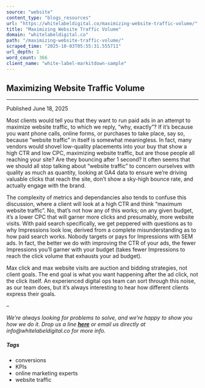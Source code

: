 ```yaml
---
source: "website"
content_type: "blogs_resources"
url: "https://whitelabeldigital.co/maximizing-website-traffic-volume/"
title: "Maximizing Website Traffic Volume"
domain: "whitelabeldigital.co"
path: "/maximizing-website-traffic-volume/"
scraped_time: "2025-10-03T05:55:31.555711"
url_depth: 1
word_count: 366
client_name: "white-label-markitdown-sample"
---
```


## Maximizing Website Traffic Volume

* * *

Published June 18, 2025

Most clients would tell you that they want to run paid ads in an attempt to maximize website traffic, to which we reply, “why, exactly”? If it’s because you want phone calls, online forms, or purchases to take place, say so, because “website traffic” in itself is somewhat meaningless. In fact, many vendors would shovel low-quality placements into your buy that show a high CTR and low CPC, maximizing website traffic, but are those people all reaching your site? Are they bouncing after 1 second? It often seems that we should all stop talking about “website traffic” to concern ourselves with quality as much as quantity, looking at GA4 data to ensure we’re driving valuable clicks that reach the site, don’t show a sky-high bounce rate, and actually engage with the brand.

The complexity of metrics and dependancies also tends to confuse this discussion, where a client will look at a high CTR and think “maximum website traffic”. No, that’s not how any of this works; on any given budget, it’s a lower CPC that will garner more clicks and presumably, more website visits. With paid search specifically, we get peppered with questions as to why Impressions look low, derived from a complete misunderstanding as to how paid search works. Nobody targets or pays for Impressions with SEM ads. In fact, the better we do with improving the CTR of your ads, the fewer Impressions you’ll garner with your budget (takes fewer Impressions to reach the click volume that exhausts your ad budget).

Max click and max website visits are auction and bidding strategies, not client goals. The end goal is what you want happening after the ad click, not the click itself. An experienced digital ops team can sort through this noise, as our team does, but it’s always interesting to hear how different clients express their goals.

–

_We’re always looking for problems to solve, and we’re happy to show you how we do it. Drop us a line [**here**](https://whitelabeldigital.co/contact/) or email us directly at _info@whitelabeldigital.co_ for more info._

##### Tags

*   conversions
*   KPIs
*   online marketing experts
*   website traffic